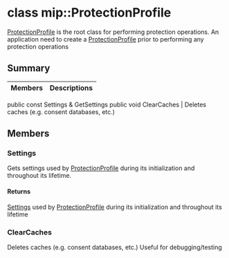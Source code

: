 # class mip::ProtectionProfile 
[ProtectionProfile](#classmip_1_1_protection_profile) is the root class for performing protection operations.
An application need to create a [ProtectionProfile](#classmip_1_1_protection_profile) prior to performing any protection operations
## Summary
 Members                        | Descriptions                                
--------------------------------|---------------------------------------------
public const Settings & GetSettings
public void ClearCaches | Deletes caches (e.g. consent databases, etc.)
## Members
### Settings
Gets settings used by [ProtectionProfile](#classmip_1_1_protection_profile) during its initialization and throughout its lifetime.
#### Returns
[Settings](#classmip_1_1_protection_profile_1_1_settings) used by [ProtectionProfile](#classmip_1_1_protection_profile) during its initialization and throughout its lifetime
### ClearCaches
Deletes caches (e.g. consent databases, etc.)
Useful for debugging/testing